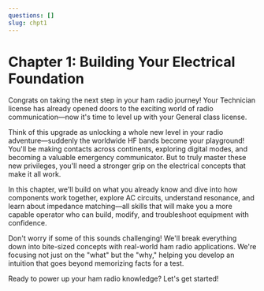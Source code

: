 ```yaml
---
questions: []
slug: chpt1
---
```


# Chapter 1: Building Your Electrical Foundation

Congrats on taking the next step in your ham radio journey! Your Technician license has already opened doors to the exciting world of radio communication—now it's time to level up with your General class license.

Think of this upgrade as unlocking a whole new level in your radio adventure—suddenly the worldwide HF bands become your playground! You'll be making contacts across continents, exploring digital modes, and becoming a valuable emergency communicator. But to truly master these new privileges, you'll need a stronger grip on the electrical concepts that make it all work.

In this chapter, we'll build on what you already know and dive into how components work together, explore AC circuits, understand resonance, and learn about impedance matching—all skills that will make you a more capable operator who can build, modify, and troubleshoot equipment with confidence.

Don't worry if some of this sounds challenging! We'll break everything down into bite-sized concepts with real-world ham radio applications. We're focusing not just on the "what" but the "why," helping you develop an intuition that goes beyond memorizing facts for a test.

Ready to power up your ham radio knowledge? Let's get started!